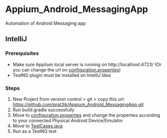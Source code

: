 # Appium_Android_MessagingApp
Automation of Android Messaging app


## IntelliJ
### Prerequisites
- Make sure Appilum local server is running on http://localhost:4723/ (Or you can change the url on [configuration.properties](https://github.com/prat3ik/Appium_Android_MessagingApp/blob/master/src/test/resources/configuration.properties))
- TestNG plugin must be installed on IntelliJ Idea

### Steps
1. New Project from version control > git > copy this url: https://github.com/prat3ik/Appium_Android_MessagingApp.git
2. Run build.gradle successfully
3. Move to [configuration.properties](https://github.com/prat3ik/Appium_Android_MessagingApp/blob/master/src/test/resources/configuration.properties) and change the properties according to your connected Physical Android Device/Emulator
3. Move to [TestCases.java](https://github.com/prat3ik/Appium_Android_MessagingApp/blob/master/src/test/java/testcases/TestCases.java)
4. Run as a TestNG test
